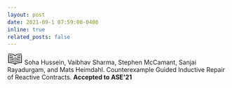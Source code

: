```yaml
---
layout: post
date: 2021-09-1 07:59:00-0400
inline: true
related_posts: false
---
```


[<img src="../assets/img/read.jpeg" alt="img" width="35"/>](https://arxiv.org/abs/2406.02034) Soha Hussein, Vaibhav Sharma, Stephen McCamant, Sanjai Rayadurgam, and Mats Heimdahl. Counterexample Guided Inductive Repair of Reactive Contracts. **Accepted to ASE'21**
